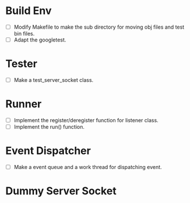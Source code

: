 Build Env
=========
- [ ] Modify Makefile to make the sub directory for moving obj files and test bin files.
- [ ] Adapt the googletest.

Tester
======
- [ ] Make a test_server_socket class.

Runner
======
- [ ] Implement the register/deregister function for listener class.
- [ ] Implement the run() function.

Event Dispatcher
================
- [ ] Make a event queue and a work thread for dispatching event.

Dummy Server Socket
===================
